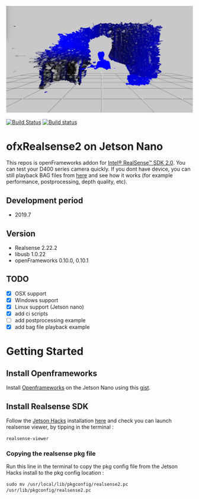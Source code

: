 
![Screenshot](assets/screenshot_Viewer.png)

[![Build Status](https://travis-ci.org/hiroMTB/ofxRealsense2.svg?branch=master)](https://travis-ci.org/hiroMTB/ofxRealsense2)
[![Build status](https://ci.appveyor.com/api/projects/status/iolvq2tckcgdcdrp?svg=true)](https://ci.appveyor.com/project/hiroMTB/ofxrealsense2)

# ofxRealsense2 on Jetson Nano
This repos is openFrameworks addon for [Intel® RealSense™ SDK 2.0](https://github.com/IntelRealSense/librealsense). You can test your D400 series camera quickly. If you dont have device, you can still playback BAG files from [here](https://github.com/IntelRealSense/librealsense/blob/master/doc/sample-data.md) and see how it works (for example performance, postprocessing, depth quality, etc).


## Development period
- 2019.7

## Version
- Realsense 2.22.2
- libusb 1.0.22
- openFrameworks 0.10.0, 0.10.1

## TODO
- [x] OSX support
- [x] Windows support
- [x] Linux support (Jetson nano)
- [x] add ci scripts
- [ ] add postprocessing example
- [x] add bag file playback example

# Getting Started

## Install Openframeworks
Install [Openframeworks](https://openframeworks.cc/) on the Jetson Nano using this [gist](https://gist.github.com/jvcleave/e49c0b52085d040a5cd8a3385121cb91).

## Install Realsense SDK

Follow the [Jetson Hacks](https://www.jetsonhacks.com/) installation [here](https://github.com/JetsonHacksNano/installLibrealsense) and check you can launch realsense viewer, by tipping in the terminal :
```
realsense-viewer
```


### Copying the realsense pkg file
Run this line in the terminal to copy the pkg config file from the Jetson Hacks install to the pkg config location :
```
sudo mv /usr/local/lib/pkgconfig/realsense2.pc /usr/lib/pkgconfig/realsense2.pc
```
